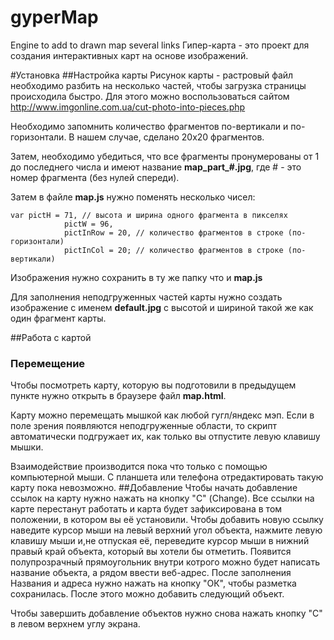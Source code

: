 # gyperMap
Engine to add to drawn map several links
Гипер-карта - это проект для создания интерактивных карт на основе изображений. 

#Установка
##Настройка карты
Рисунок карты - растровый файл необходимо разбить на несколько частей, чтобы загрузка страницы происходила быстро. 
Для этого можно воспользоваться сайтом http://www.imgonline.com.ua/cut-photo-into-pieces.php

Необходимо запомнить количество фрагментов по-вертикали и по-горизонтали. 
В нашем случае, сделано 20х20 фрагментов.

Затем, необходимо убедиться, что все фрагменты пронумерованы от 1 до последнего числа и имеют название **map_part_#.jpg**, где # - это номер фрагмента (без нулей спереди).

Затем в файле **map.js** нужно поменять несколько чисел:
```
var pictH = 71, // высота и ширина одного фрагмента в пикселях
			pictW = 96, 
			pictInRow = 20, // количество фрагментов в строке (по-горизонтали)
			pictInCol = 20; // количество фрагментов в строке (по-вертикали)
```			
Изображения нужно сохранить в ту же папку что и **map.js**

Для заполнения неподгруженных частей карты нужно создать изображение с именем **default.jpg** с высотой и шириной такой же как один фрагмент карты.

##Работа с картой
### Перемещение
Чтобы посмотреть карту, которую вы подготовили в предыдущем пункте нужно открыть в браузере файл **map.html**.

Карту можно перемещать мышкой как любой гугл/яндекс мэп. Если в поле зрения появляются неподгруженные области, то скрипт автоматически подгружает их, как только вы отпустите левую клавишу мышки. 

Взаимодействие производится пока что только с помощью компьютерной мыши. С планшета или телефона отредактировать такую карту пока невозможно.
##Добавление
Чтобы начать добавление ссылок на карту нужно нажать на кнопку "С" (Change). Все ссылки на карте перестанут работать и карта будет зафиксирована в том положении, в котором вы её установили. Чтобы добавить новую ссылку наведите курсор мыши на левый верхний угол объекта, нажмите левую клавишу мыши и,не отпуская её, переведите курсор мыши в нижний правый край объекта, который вы хотели бы отметить. Появится полупрозрачный прямоугольник внутри котрого можно будет написать название объекта, а рядом ввести веб-адрес. После заполнения Названия и адреса нужно нажать на кнопку "ОК", чтобы разметка сохранилась. После этого можно добавить следующий объект. 

Чтобы завершить добавление объектов нужно снова нажать кнопку "С" в левом верхнем углу экрана.
